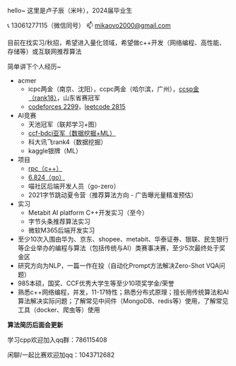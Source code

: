 hello~ 这里是卢子辰（米咔），2024届毕业生

📞 13061277115（微信同号）   📫 mikaovo2000@gmail.com

目前在找实习/秋招，希望进入量化领域，希望做c++开发（网络编程、高性能、存储等）或互联网推荐算法

简单讲下个人经历~

* acmer
  * icpc两金（南京、沈阳），ccpc两金（哈尔滨，广州），[ccsp金（rank18）](https://www.cspro.org/cms/show.action?code=publish_8ac21fad707fc04d01708c212a280097&siteid=100000&newsid=9698e3cf70db46dc915e05e839da30e9&channelid=0000000113#ccsp2020)，山东省赛冠军
  * [codeforces 2299](https://codeforces.com/profile/QAQmika)，[leetcode 2815](https://leetcode.cn/u/mi-ka-d/) 
* AI竞赛
  * 天池冠军（联邦学习+图）
  * [ccf-bdci亚军（数据挖掘+ML）](https://github.com/MikaOvO/2021CCF_BDCI)
  * 科大讯飞rank4（数据挖掘）
  * kaggle银牌（ML）
* 项目
  * [rpc（c++）](https://github.com/MikaOvO/rpc)
  * [6.824（go）](https://github.com/MikaOvO/6.824_2021spring)
  * 喵社区后端开发人员（go-zero）
  * 2021字节跳动夏令营（推荐算法方向 - 广告曝光量精准预估）
* 实习
  * Metabit AI platform C++开发实习（至今）
  * 字节头条推荐算法实习
  * 微软M365后端开发实习
* 至少10次入围由华为、京东、shopee、metabit、华泰证券、银联、民生银行等企业举办的编程与算法（包括传统与AI）类赛事决赛，至少5次最终处于奖金区
* 研究方向为NLP，一篇一作在投（自动化Prompt方法解决Zero-Shot VQA问题）
* 985本硕，国奖、CCF优秀大学生等至少10项奖学金/荣誉
* 熟悉c++网络编程，并发，11-17特性；熟悉分布式原理；擅长用传统算法和AI算法解决实际问题；了解常见中间件（MongoDB、redis等）使用，了解常见工具（docker、爬虫等）使用

**算法简历后面会更新**

学习cpp欢迎加入qq群：786115408

闲聊/一起比赛欢迎加qq：1043712682
